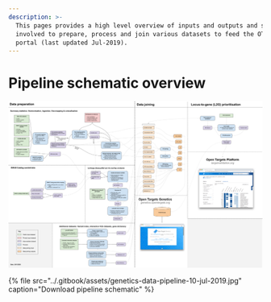 ```yaml
---
description: >-
  This pages provides a high level overview of inputs and outputs and steps
  involved to prepare, process and join various datasets to feed the OT-Genetics
  portal (last updated Jul-2019).
---
```


# Pipeline schematic overview

![](../.gitbook/assets/genetics-data-pipeline-20-jan-2020.png)

{% file src="../.gitbook/assets/genetics-data-pipeline-10-jul-2019.jpg" caption="Download pipeline schematic" %}

